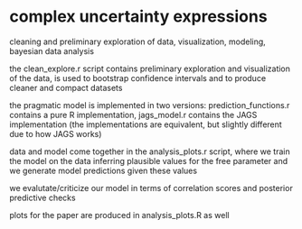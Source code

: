 # complex uncertainty expressions
cleaning and preliminary exploration of data, visualization, modeling, bayesian data analysis

the clean_explore.r script contains preliminary exploration and visualization of the data, is used to bootstrap confidence intervals and to produce cleaner and compact datasets

the pragmatic model is implemented in two versions: prediction_functions.r contains a pure R implementation, jags_model.r contains the JAGS implementation (the implementations are equivalent, but slightly different due to how JAGS works)

data and model come together in the analysis_plots.r script, where we train the model on the data inferring plausible values for the free parameter and we generate model predictions given these values

we evalutate/criticize our model in terms of correlation scores and posterior predictive checks

plots for the paper are produced in analysis_plots.R as well
